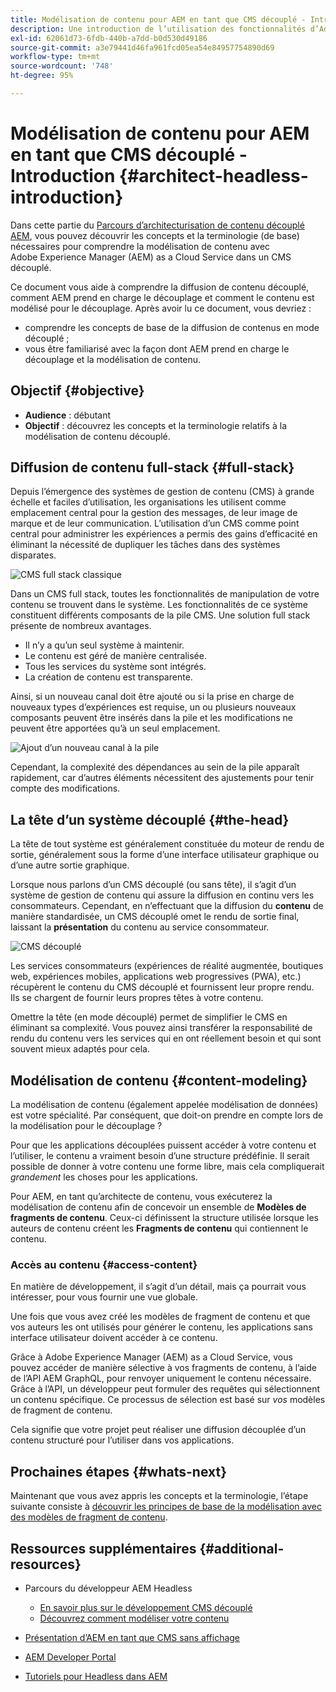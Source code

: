 ```yaml
---
title: Modélisation de contenu pour AEM en tant que CMS découplé - Introduction
description: Une introduction de l’utilisation des fonctionnalités d’Adobe Experience Manager as a Cloud Service dans un CMS découplé pour modéliser du contenu pour votre projet.
exl-id: 62061d73-6fdb-440b-a7dd-b0d530d49186
source-git-commit: a3e79441d46fa961fcd05ea54e84957754890d69
workflow-type: tm+mt
source-wordcount: '748'
ht-degree: 95%

---
```


# Modélisation de contenu pour AEM en tant que CMS découplé - Introduction {#architect-headless-introduction}

Dans cette partie du [Parcours d’architecturisation de contenu découplé AEM](overview.md), vous pouvez découvrir les concepts et la terminologie (de base) nécessaires pour comprendre la modélisation de contenu avec Adobe Experience Manager (AEM) as a Cloud Service dans un CMS découplé.

Ce document vous aide à comprendre la diffusion de contenu découplé, comment AEM prend en charge le découplage et comment le contenu est modélisé pour le découplage. Après avoir lu ce document, vous devriez :

* comprendre les concepts de base de la diffusion de contenus en mode découplé ;
* vous être familiarisé avec la façon dont AEM prend en charge le découplage et la modélisation de contenu.

## Objectif {#objective}

* **Audience** : débutant
* **Objectif** : découvrez les concepts et la terminologie relatifs à la modélisation de contenu découplé.

## Diffusion de contenu full-stack {#full-stack}

Depuis l’émergence des systèmes de gestion de contenu (CMS) à grande échelle et faciles d’utilisation, les organisations les utilisent comme emplacement central pour la gestion des messages, de leur image de marque et de leur communication. L’utilisation d’un CMS comme point central pour administrer les expériences a permis des gains d’efficacité en éliminant la nécessité de dupliquer les tâches dans des systèmes disparates.

![CMS full stack classique](/help/journey-headless/developer/assets/full-stack.png)

Dans un CMS full stack, toutes les fonctionnalités de manipulation de votre contenu se trouvent dans le système. Les fonctionnalités de ce système constituent différents composants de la pile CMS. Une solution full stack présente de nombreux avantages.

* Il n’y a qu’un seul système à maintenir.
* Le contenu est géré de manière centralisée.
* Tous les services du système sont intégrés.
* La création de contenu est transparente.

Ainsi, si un nouveau canal doit être ajouté ou si la prise en charge de nouveaux types d’expériences est requise, un ou plusieurs nouveaux composants peuvent être insérés dans la pile et les modifications ne peuvent être apportées qu’à un seul emplacement.

![Ajout d’un nouveau canal à la pile](/help/journey-headless/developer/assets/adding-channel.png)

Cependant, la complexité des dépendances au sein de la pile apparaît rapidement, car d’autres éléments nécessitent des ajustements pour tenir compte des modifications.

## La tête d’un système découplé {#the-head}

La tête de tout système est généralement constituée du moteur de rendu de sortie, généralement sous la forme d’une interface utilisateur graphique ou d’une autre sortie graphique.

Lorsque nous parlons d’un CMS découplé (ou sans tête), il s’agit d’un système de gestion de contenu qui assure la diffusion en continu vers les consommateurs. Cependant, en n’effectuant que la diffusion du **contenu** de manière standardisée, un CMS découplé omet le rendu de sortie final, laissant la **présentation** du contenu au service consommateur.

![CMS découplé](/help/journey-headless/developer/assets/headless-cms.png)

Les services consommateurs (expériences de réalité augmentée, boutiques web, expériences mobiles, applications web progressives (PWA), etc.) récupèrent le contenu du CMS découplé et fournissent leur propre rendu. Ils se chargent de fournir leurs propres têtes à votre contenu.

Omettre la tête (en mode découplé) permet de simplifier le CMS en éliminant sa complexité. Vous pouvez ainsi transférer la responsabilité de rendu du contenu vers les services qui en ont réellement besoin et qui sont souvent mieux adaptés pour cela.

## Modélisation de contenu {#content-modeling}

La modélisation de contenu (également appelée modélisation de données) est votre spécialité. Par conséquent, que doit-on prendre en compte lors de la modélisation pour le découplage ?

Pour que les applications découplées puissent accéder à votre contenu et l’utiliser, le contenu a vraiment besoin d’une structure prédéfinie. Il serait possible de donner à votre contenu une forme libre, mais cela compliquerait *grandement* les choses pour les applications.

Pour AEM, en tant qu’architecte de contenu, vous exécuterez la modélisation de contenu afin de concevoir un ensemble de **Modèles de fragments de contenu**. Ceux-ci définissent la structure utilisée lorsque les auteurs de contenu créent les **Fragments de contenu** qui contiennent le contenu.

### Accès au contenu {#access-content}

En matière de développement, il s’agit d’un détail, mais ça pourrait vous intéresser, pour vous fournir une vue globale.

Une fois que vous avez créé les modèles de fragment de contenu et que vos auteurs les ont utilisés pour générer le contenu, les applications sans interface utilisateur doivent accéder à ce contenu.

Grâce à Adobe Experience Manager (AEM) as a Cloud Service, vous pouvez accéder de manière sélective à vos fragments de contenu, à l’aide de l’API AEM GraphQL, pour renvoyer uniquement le contenu nécessaire. Grâce à l’API, un développeur peut formuler des requêtes qui sélectionnent un contenu spécifique. Ce processus de sélection est basé sur *vos* modèles de fragment de contenu.

Cela signifie que votre projet peut réaliser une diffusion découplée d’un contenu structuré pour l’utiliser dans vos applications.

## Prochaines étapes {#whats-next}

Maintenant que vous avez appris les concepts et la terminologie, l’étape suivante consiste à [découvrir les principes de base de la modélisation avec des modèles de fragment de contenu](basics.md).

## Ressources supplémentaires {#additional-resources}

* Parcours du développeur AEM Headless
   * [En savoir plus sur le développement CMS découplé](/help/journey-headless/developer/learn-about.md)
   * [Découvrez comment modéliser votre contenu](/help/journey-headless/developer/model-your-content.md)

* [Présentation d’AEM en tant que CMS sans affichage](/help/headless/introduction.md)

* [AEM Developer Portal](https://experienceleague.adobe.com/landing/experience-manager/headless/developer.html?lang=fr)

* [Tutoriels pour Headless dans AEM](https://experienceleague.adobe.com/docs/experience-manager-learn/getting-started-with-aem-headless/overview.html?lang=fr)
